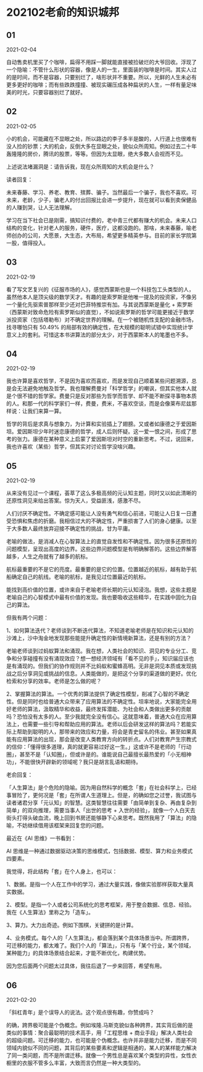 # 202102老俞的知识城邦

## 01

2021-02-04

自动售卖机里买了个咖啡，扁得不用踩一脚就能直接被捡破烂的大爷回收。浮现了一个隐喻：不管什么形状的容器，像是人的一生，里面装的咖啡是时间。其实人过的是时间，而不是容器，只要别烂了，啥形状并不重要。所以，光鲜的人生未必有更多更好的咖啡；而有些跌跌撞撞、被现实碾压成各种扁状的人生，一样有量足味美的时光，只要容器别烂了就好。

## 02

2021-02-05

小的机会，可能藏在不显眼之处，所以路边的李子多半是酸的，人行道上也很难有没人捡的钞票；大的机会，反倒大多在显眼之处，貌似众所周知。例如过去二十年轰隆隆的房价，腾讯的股票，等等。但因为太显眼，绝大多数人会视而不见。

上述说法堵漏洞是：请告诉我，现在众所周知的大机会是什么？

读者回复：

未来春藤、学习、养老、教育、殡葬、骗子。当然最后一个骗子，我也不喜欢。可未来，老龄，少子，骗老人的付出回报比会进一步提升，现在就可以看到卖保健品的人赚到哭，让人无法理解。

学习在当下社会已是刚需，搞知识付费的，老中青三代都有赚大的机会。未来人口结构的变化，针对老人的服务，硬件，医疗，这都没跑的。那啥，未来春藤，喻老师创办的公司，大愿景，大生态，大布局，希望更多精英参与。目前的家长学院第一股，值得投入。

## 03

2021-02-19

看了写文艺复兴的《征服市场的人》，感觉西蒙斯也是一个科技包工头类型的人，虽然他本人是顶尖级的数学天才。有趣的是索罗斯是他唯一提及的投资家，不像另一个量化先驱索普那样至少还对巴菲特推崇有加。与其说西蒙斯是量化 + 索罗斯（西蒙斯对致命危险有索罗斯似的直觉），不如说索罗斯的哲学可能更接近于数学派投资家（包括塔勒布）对不确定世界的理解。在一个被随机性支配的金融市场，找寻哪怕只有 50.49% 的局部有效的确定性，在大规模的聪明试错中实现统计学意义上的套利。可惜这本书讲算法的部分太少，对于西蒙斯本人的笔墨也不多。

## 04

2021-02-19

我也许算是喜欢哲学，不是因为喜欢而喜欢，而是发现自己顺着某些问题溯源，总是会无法避免地触及哲学。我也理解费曼对「科学哲学」的嘲讽，但其实他本人就是个很不错的哲学家。费曼只是反对那些为哲学而哲学、却不能不断探寻事物本质的人。和那一代的科学家们一样，费曼，费米，不喜欢空谈，而是会像莱布尼兹那样说：让我们来算一算。

哲学的背后是求真与想象力，为计算和实验插上了翅膀。又或者如康德之于爱因斯坦。爱因斯坦少年时迷恋康德的哲学，成人后则怀疑。这一爱一恨之间，形成了思考的张力。康德在某种意义上启蒙了爱因斯坦对时空的重新思考。不过，说回来，我也许喜欢（某些）哲学，但其实对讨论哲学没啥兴趣。

## 05

2021-02-19

从来没有见过一个课程，荟萃了这么多极高频的元认知主题，同时又以如此清晰的还原性洞见来给出答案。惊为天人，受益匪浅，感激不尽。

人们讨厌不确定性。不确定感可能让人没有勇气和信心前进，可能让人日复一日遭受恐惧和焦虑的折磨。我相信过大的不确定性，严重损害了人们的身心健康。以至于大多数人最终放弃迎接不确定性的挑战，甘为平庸。

老喻的做法，是消减人在心智算法上的直觉自发性和不确定性。因为很多还原性的问题模型，呈现出高度的边界。这些边界问题模型是有明确解答的。这些边界解答越多，人生之舟就有了越多的航标。

航标最重要的不是它的亮度。最重要的是它的位置。位置越近的航标，越有助于航船确定自己的航线。老喻的航标，是我见过位置最近的航标。

能找到高价值的位置，或许来自于老喻老师长期的元认知浸泡。我想，这些主题是老喻自己的心智模式中最有价值的发现。我也要吸收这些精华，在实践中固化为自己的算法。

但我有两个问题：

1、如何算法迭代？老师谈到不断迭代算法，不知道老喻老师是在知识和元认知的沙滩上，沙中淘金地发现那些能提升确定性的新情境新算法，还是有别的方法？

老喻老师谈到过蚂蚁算法和涌现。我在想，人类社会的知识、洞见的专业分工、竞争和分享碰撞有没有涌现效应？想一想经济领域有「看不见的手」，知识届应该也是有涌现的。但我们的协作规则并不比蚂蚁和蜜蜂高明。无非是洞见本质或发现挑战之后分享洞见或挑战的信息。人类能做的，是把这个分享的渠道做的更好。优化检索和分享的效率。老师是怎么做的呢？

2、掌握算法的算法。一个优秀的算法提供了确定性模型，削减了心智的不确定性。但是同时也给普通大众带来了应用算法的不确定性。坦率地说，大家能完全用好老师的算法，汲取精华和收益，最终发挥潜能、为社会和人类做出更多的贡献吗？恐怕没有太多的人。至少我就完全没有信心。这就意味着，普通大众在应用算法上，也需要一些引导和帮助应用的算法。老师以后会研发这样的算法吗？若能实际上帮助到聪明的人，那带来的效应和力量，将会是青史留名的伟业。甚至如果真能有应用算法的出现，那会是改变人类教育方向的转折点。人们对教育产生宗教式的信仰：「懂得很多道理，真的就更容易过好这一生。」这或许不是老师的「行动圈」，甚至不是「认知圈」，但或许是的。谁能说自己最擅长最热爱的「小无相神功」，不能很快开辟新的领域呢？我只是胡言乱语和期待。

老俞回复：

「人生算法」是个危险的隐喻。因为用自然科学的概念「套」在社会科学上，已经事冒险了，更何况是「套」在所谓人生道理上。但是，的确如您之过誉，我试图与读者诸君分享「元认知」的智慧。这类智慧往往需要「由简单到复杂、再由复杂到简单」的双向推理，需要当事人「出世的思考 + 入世的经验」，就像一个人白天去街头打得头破血流，晚上回到书房还能够静下心来思考。既然我用了「算法」的隐喻，不妨继续借用该框架来回复您的问题。

最近在《AI 思维》一书看到：

AI 思维是一种通过数据驱动决策的思维模式，包括数据、模型、算力和业务模式四要素。

我觉得，将此结构「套」在个人身上，也可以：

1、数据。是指一个人在工作中的学习，通过大量实践，像做实验那样获取大量真实数据。

2、模型。是指一个人或者公司系统化的思考框架，用于整合数据、信息、经验。我在《人生算法》里称之为「造车」。

3、算力。大力出奇迹。例如下围棋，关键拼的是计算。

4、业务模式。每个人的「人生算法」，都会落到某个具体场景当中。所谓跨界，可迁移的能力，都太难了。我们个人的「算法」，只有与「某个行业，某个领域，某种能力」的具体场景结合起来，才能不断优化，构建优势。

因为您后面两个问题太过具体，我往后退了一步来回答，希望有用。

## 06

2021-02-20

「斜杠青年」是个误导人的说法。这个观点很有趣，你赞成吗？

的确，跨界极可能是个伪概念。例如埃隆.马斯克貌似各种跨界，其实背后做的是类似的事情：聚合最聪明的技术高手，用「工程思维 + 商业手段」解决人类社会的超级问题。可迁移的能力，也可能是个伪概念。也许并非是能力迁移，而是不同领域内貌似不同的问题，其背后的某些要素和逻辑是相通的，某人的某样能力解决了同一类问题，而不是所谓迁移。就像一个男性总是喜欢某个类型的异性，女性衣橱里的衣服不管多么丰富，大致而言仍然是一种大类型的。